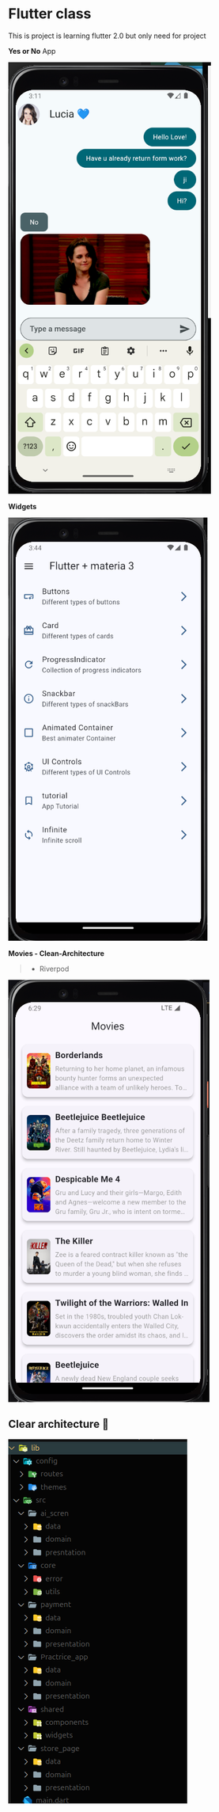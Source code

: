 # Flutter class
This is project is learning flutter 2.0 but only need for project 

**Yes or No** App

<img src="/assets/github/yes_no_app.png" alt="">

**Widgets**

<img src="/assets/github/widgets.png" alt="">

**Movies - Clean-Architecture**
>- Riverpod

<img src="/assets/github/movies.png" alt="">

##  Clear architecture 💙
<img src="/assets/github/clean_architecture.png" alt="">